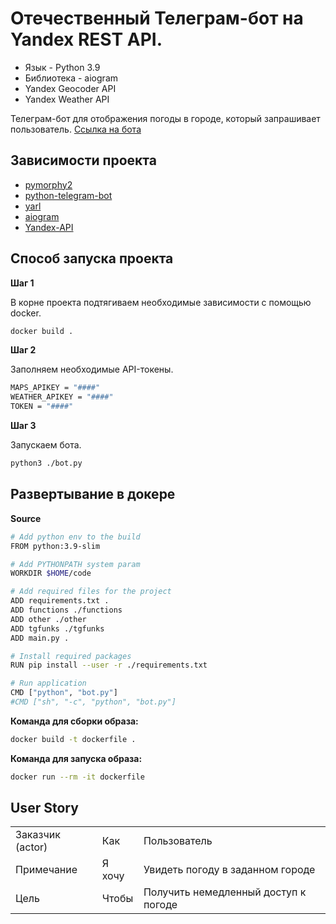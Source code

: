 # Отечественный Телеграм-бот на Yandex REST API.

- Язык - Python 3.9
- Библиотека - aiogram
- Yandex Geocoder API
- Yandex Weather API

Телеграм-бот для отображения погоды в городе, который запрашивает пользователь.
[Ссылка на бота](https://t.me/Mir2010200_bot)

## Зависимости проекта
- [pymorphy2](https://pymorphy2.readthedocs.io/en/stable/)
- [python-telegram-bot](https://python-telegram-bot.org/)
- [yarl](https://pypi.org/project/yarl/)
- [aiogram](https://docs.aiogram.dev/en/latest/)
- [Yandex-API](https://yandex.ru/dev/)
## Способ запуска проекта

**Шаг 1**

В корне проекта подтягиваем необходимые зависимости с помощью docker.

```bash
docker build .
```

**Шаг 2**

Заполняем необходимые API-токены.

```bash
MAPS_APIKEY = "####"
WEATHER_APIKEY = "####"
TOKEN = "####"
```

**Шаг 3**

Запускаем бота.

```bash
python3 ./bot.py
```

## Развертывание в докере

**Source**
```bash
# Add python env to the build
FROM python:3.9-slim

# Add PYTHONPATH system param
WORKDIR $HOME/code

# Add required files for the project
ADD requirements.txt .
ADD functions ./functions
ADD other ./other
ADD tgfunks ./tgfunks
ADD main.py .

# Install required packages
RUN pip install --user -r ./requirements.txt

# Run application
CMD ["python", "bot.py"]
#CMD ["sh", "-c", "python", "bot.py"]
```

**Команда для сборки образа:**
```bash
docker build -t dockerfile .
```

**Команда для запуска образа:**
```bash
docker run --rm -it dockerfile
```

## User Story

|                  |        |                                      |
| ---------------- | ------ | ------------------------------------ |
| Заказчик (actor) | Как    | Пользователь                         |
| Примечание       | Я хочу | Увидеть погоду в заданном городе     |
| Цель             | Чтобы  | Получить немедленный доступ к погоде |
